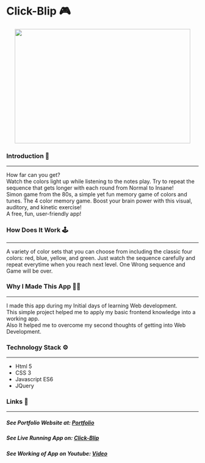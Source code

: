 # Click-Blip 🎮
<p align="center">
  <img width="460" height="300" src="https://i.ibb.co/p4P5WVL/drum.png">
</p>

### Introduction 🌟
---
How far can you get? <br/>
Watch the colors light up while listening to the notes play. Try to repeat the sequence that gets longer with each round from Normal to Insane!
<br/>
 Simon game from the 80s, a simple yet fun memory game of colors and tunes. 
 The 4 color memory game. Boost your brain power with this visual, auditory, and kinetic exercise!
 <br/>
 A free, fun, user-friendly app!

### How Does It Work 🕹️
---
A variety of color sets that you can choose from including the classic four colors: red, blue, yellow, and green.
Just watch the sequence carefully and repeat everytime when you reach next level.
One Wrong sequence and Game will be over.

### Why I Made This App 👨‍💻
---
I made this app during my Initial days of learning Web development. <br/>
This simple project helped me to apply my basic frontend knowledge into a working app.<br/>
Also It helped me to overcome my second thoughts of getting into Web Development.

### Technology Stack ⚙️
---
- Html 5
- CSS 3
- Javascript ES6
- JQuery

### Links 🔗
---
##### See Portfolio Website at: [Portfolio](https://devdude.web.app/ "Portfolio")
##### See Live Running App on:  [Click-Blip](https://imdude001.github.io/Click-Blip/ "Click-Blip") 
##### See Working of App on Youtube: [Video](https://youtu.be/I-RC-nIkPDo "Video")

